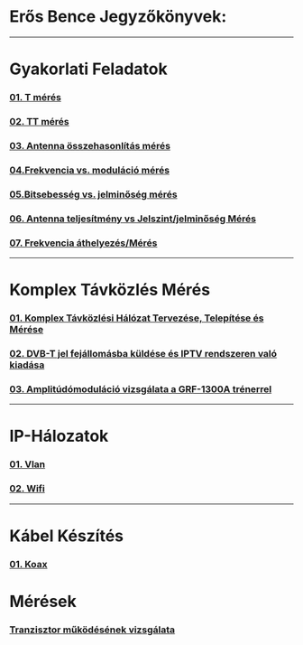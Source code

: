 # Erős Bence Jegyzőkönyvek:

---

# Gyakorlati Feladatok

### [01. T mérés](https://erosbence27.github.io/jegyzokonyv/T-meres)

### [02. TT mérés](https://erosbence27.github.io/jegyzokonyv/TT-meres)

### [03. Antenna összehasonlítás mérés](https://erosbence27.github.io/jegyzokonyv/antenna_ossz)

### [04.Frekvencia vs. moduláció mérés](https://erosbence27.github.io/jegyzokonyv/freki_modu)

### [05.Bitsebesség vs. jelminőség mérés](https://erosbence27.github.io/jegyzokonyv/bit_jelszint)

### [06. Antenna teljesítmény vs Jelszint/jelminőség Mérés](https://erosbence27.github.io/jegyzokonyv/antenna_meresi_jegyzokonyv)

### [07. Frekvencia áthelyezés/Mérés](https://erosbence27.github.io/jegyzokonyv/6700)

---

# Komplex Távközlés Mérés


### [01. Komplex Távközlési Hálózat Tervezése, Telepítése és Mérése](https://erosbence27.github.io/jegyzokonyv/mikro_vizsga)

### [02. DVB-T jel fejállomásba küldése és IPTV rendszeren való kiadása](https://erosbence27.github.io/jegyzokonyv/iptv)

### [03. Amplitúdómoduláció vizsgálata a GRF-1300A trénerrel](https://erosbence27.github.io/jegyzokonyv/1300-a)

---

# IP-Hálozatok

### [01. Vlan](https://erosbence27.github.io/jegyzokonyv/vlan)

### [02. Wifi](https://erosbence27.github.io/jegyzokonyv/wifi_doga)

---

# Kábel Készítés

### [01. Koax](https://erosbence27.github.io/jegyzokonyv/koax)


# Mérések

### [Tranzisztor működésének vizsgálata](https.//erosbence27.github.io/jegyzokonyv/transistor)
